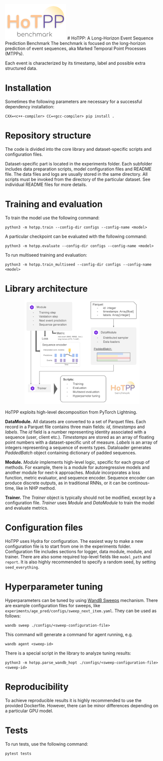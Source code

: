 <img src="./docs/logo.png" width="200">
# HoTPP: A Long-Horizon Event Sequence Prediction Benchmark
The benchmark is focused on the long-horizon prediction of event sequences, aka Marked Temporal Point Processes (MTPPs).

Each event is characterized by its timestamp, label and possible extra structured data.

# Installation
Sometimes the following parameters are necessary for a successful dependency installation:
```
CXX=<c++-compiler> CC=<gcc-compiler> pip install .
```

# Repository structure
The code is divided into the core library and dataset-specific scripts and configuration files.

Dataset-specific part is located in the experiments folder. Each subfolder includes data preparation scripts, model configuration files and README file. The data files and logs are usually stored in the same directory. All scripts must be invoked from the directory of the particular dataset. See individual README files for more details.

# Training and evaluation
To train the model use the following command:
```
python3 -m hotpp.train --config-dir configs --config-name <model>
```
A particular checkpoint can be evaluated with the following command:
```
python3 -m hotpp.evaluate --config-dir configs --config-name <model>
```
To run multiseed training and evaluation:
```
python3 -m hotpp.train_multiseed --config-dir configs --config-name <model>
```

# Library architecture
<p align="center">
<img src="./docs/hotpp-arch.png?raw=true" alt="Accuracy" width="75%"/>
</p>

HoTPP exploits high-level decomposition from PyTorch Lightning.

**DataModule.** All datasets are converted to a set of Parquet files. Each record in a Parquet file contains three main fields: *id*, *timestamps* and *labels*. The *id* field is a number representing identity associated with a sequence (user, client etc.). *Timestamps* are stored as an array of floating point numbers with a dataset-specific unit of measure. *Labels* is an array of integers representing a sequence of events types. Dataloader generates *PaddedBatch* object containing dictionary of padded sequences.

**Module.** *Module* implements high-level logic, specific for each group of methods. For example, there is a module for autoregressive models and another module for next-k approaches. *Module* incorporates a loss function, metric evaluator, and sequence encoder. Sequence encoder can produce discrete outputs, as in traditional RNNs, or it can be continous-time, like in NHP method.

**Trainer.** The *Trainer* object is typically should not be modified, except by a configuration file. *Trainer* uses *Module* and *DataModule* to train the model and evaluate metrics.

# Configuration files
HoTPP uses Hydra for configuration. The easiest way to make a new configuration file is to start from one in the experiments folder. Configuration file includes sections for logger, data module, module, and trainer. There are also some required top-level fields like `model_path` and `report`. It is also highly recommended to specify a random seed, by setting `seed_everything`.

# Hyperparameter tuning
Hyperparameters can be tuned by using [WandB Sweeps](https://docs.wandb.ai/guides/sweeps) mechanism. There are example configuration files for sweeps, like `experiments/age_pred/configs/sweep_next_item.yaml`. They can be used as follows:
```
wandb sweep ./configs/<sweep-configuration-file>
```
This command will generate a command for agent running, e.g.
```
wandb agent <sweep-id>
```
There is a special script in the library to analyze tuning results:
```
python3 -m hotpp.parse_wandb_hopt ./configs/<sweep-configuration-file> <sweep-id>
```

# Reproducibility
To achieve reproducible results it is highly recommended to use the provided Dockerfile. However, there can be minor differences depending on a particular GPU model.

# Tests
To run tests, use the following command:
```
pytest tests
```
